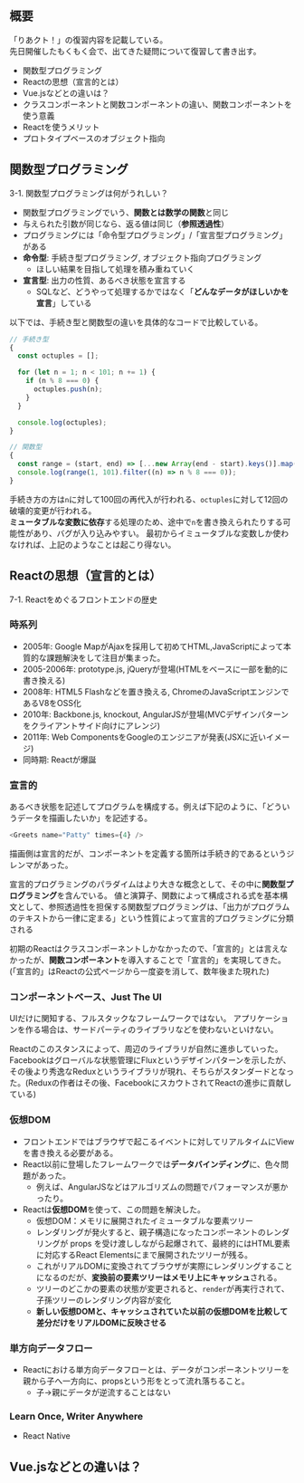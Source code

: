 ## 概要
「りあクト！」の復習内容を記載している。  
先日開催したもくもく会で、出てきた疑問について復習して書き出す。

- 関数型プログラミング
- Reactの思想（宣言的とは）
- Vue.jsなどとの違いは？
- クラスコンポーネントと関数コンポーネントの違い、関数コンポーネントを使う意義
- Reactを使うメリット
- プロトタイプベースのオブジェクト指向

## 関数型プログラミング
3-1. 関数型プログラミングは何がうれしい？

- 関数型プログラミングでいう、**関数とは数学の関数**と同じ
- 与えられた引数が同じなら、返る値は同じ（**参照透過性**）
- プログラミングには「命令型プログラミング」/「宣言型プログラミング」がある
- **命令型**: 手続き型プログラミング, オブジェクト指向プログラミング
  - ほしい結果を目指して処理を積み重ねていく
- **宣言型**: 出力の性質、あるべき状態を宣言する
  - SQLなど、どうやって処理するかではなく「**どんなデータがほしいかを宣言**」している

以下では、手続き型と関数型の違いを具体的なコードで比較している。

```js
// 手続き型
{
  const octuples = [];

  for (let n = 1; n < 101; n += 1) {
    if (n % 8 === 0) {
      octuples.push(n);
    }
  }

  console.log(octuples);
}

// 関数型
{
  const range = (start, end) => [...new Array(end - start).keys()].map((n) => n + start);
  console.log(range(1, 101).filter((n) => n % 8 === 0));
}
```

手続き方の方は`n`に対して100回の再代入が行われる、`octuples`に対して12回の破壊的変更が行われる。  
**ミュータブルな変数に依存**する処理のため、途中で`n`を書き換えられたりする可能性があり、バグが入り込みやすい。
最初からイミュータブルな変数しか使わなければ、上記のようなことは起こり得ない。

## Reactの思想（宣言的とは）
7-1. Reactをめぐるフロントエンドの歴史

### 時系列
- 2005年: Google MapがAjaxを採用して初めてHTML,JavaScriptによって本質的な課題解決をして注目が集まった。
- 2005-2006年: prototype.js, jQueryが登場(HTMLをベースに一部を動的に書き換える)
- 2008年: HTML5 Flashなどを置き換える, ChromeのJavaScriptエンジンであるV8をOSS化
- 2010年: Backbone.js, knockout, AngularJSが登場(MVCデザインパターンをクライアントサイド向けにアレンジ)
- 2011年: Web ComponentsをGoogleのエンジニアが発表(JSXに近いイメージ)
- 同時期: Reactが爆誕

### 宣言的
あるべき状態を記述してプログラムを構成する。例えば下記のように、「どういうデータを描画したいか」を記述する。

```js
<Greets name="Patty" times={4} />
```

描画側は宣言的だが、コンポーネントを定義する箇所は手続き的であるというジレンマがあった。

宣言的プログラミングのパラダイムはより大きな概念として、その中に**関数型プログラミング**を含んでいる。
値と演算子、関数によって構成される式を基本構文として、参照透過性を担保する関数型プログラミングは、「出力がプログラムのテキストから一律に定まる」という性質によって宣言的プログラミングに分類される

初期のReactはクラスコンポーネントしかなかったので、「宣言的」とは言えなかったが、**関数コンポーネント**を導入することで「宣言的」を実現してきた。(「宣言的」はReactの公式ページから一度姿を消して、数年後また現れた)

### コンポーネントベース、Just The UI
UIだけに関知する、フルスタックなフレームワークではない。
アプリケーションを作る場合は、サードパーティのライブラリなどを使わないといけない。

Reactのこのスタンスによって、周辺のライブラリが自然に進歩していった。
Facebookはグローバルな状態管理にFluxというデザインパターンを示したが、その後より秀逸なReduxというライブラリが現れ、そちらがスタンダードとなった。(Reduxの作者はその後、FacebookにスカウトされてReactの進歩に貢献している)

### 仮想DOM

- フロントエンドではブラウザで起こるイベントに対してリアルタイムにViewを書き換える必要がある。
- React以前に登場したフレームワークでは**データバインディング**に、色々問題があった。
  - 例えば、AngularJSなどはアルゴリズムの問題でパフォーマンスが悪かったり。
- Reactは**仮想DOM**を使って、この問題を解決した。  
  - 仮想DOM：メモリに展開されたイミュータブルな要素ツリー
  - レンダリングが発火すると、親子構造になったコンポーネントのレンダリングが props を受け渡ししながら起爆されて、最終的にはHTML要素に対応するReact Elementsにまで展開されたツリーが残る。
  - これがリアルDOMに変換されてブラウザが実際にレンダリングすることになるのだが、**変換前の要素ツリーはメモリ上にキャッシュ**される。
  - ツリーのどこかの要素の状態が変更されると、`render`が再実行されて、子孫ツリーのレンダリング内容が変化
  - **新しい仮想DOMと、キャッシュされていた以前の仮想DOMを比較して差分だけをリアルDOMに反映させる**

### 単方向データフロー

- Reactにおける単方向データフローとは、データがコンポーネントツリーを親から子へ一方向に、propsという形をとって流れ落ちること。
  - 子→親にデータが逆流することはない

### Learn Once, Writer Anywhere

- React Native

## Vue.jsなどとの違いは？
